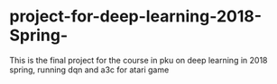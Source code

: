 # project-for-deep-learning-2018-Spring-
This is the final project for the course in pku on deep learning in 2018 spring, running dqn and a3c for atari game
